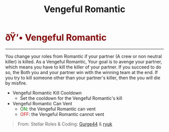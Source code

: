 ﻿---
lang: en-US
title: Vengeful Romantic
prev: RomanticRuthless
next: Sunnyboy
---

# <font color="#8b0000">ðŸ’• <b>Vengeful Romantic</b></font> <Badge text="Secondary" type="tip" vertical="middle"/>
---

You change your roles from Romantic if your partner (A crew or non neutral killer) is killed. As a Vengeful Romantic, Your goal is to avenge your partner, which means you have to kill the killer of your partner. If you succeed to do so, the Both you and your partner win with the winning team at the end. If you try to kill someone other than your partner's killer, then the you will die by misfire.
* Vengeful Romantic Kill Cooldown
  * Set the cooldown for the Vengeful Romantic's kill
* Vengeful Romantic Can Vent
  * <font color=green>ON</font>: the Vengeful Romantic can vent
  * <font color=red>OFF</font>: the Vengeful Romantic cannot vent

> From: Stellar Roles & Coding: [Gurge44](#) & [ryuk](#)

